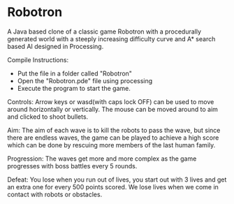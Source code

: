 # Robotron
A Java based clone of a classic game Robotron with a procedurally generated world with a steeply increasing difficulty curve and A* search based AI designed in Processing.

Compile Instructions:

- Put the file in a folder called "Robotron"
- Open the "Robotron.pde" file using processing
- Execute the program to start the game.

Controls:
Arrow keys or wasd(with caps lock OFF) can be used to move around horizontally or vertically.
The mouse can be moved around to aim and clicked to shoot bullets.

Aim:
The aim of each wave is to kill the robots to pass the wave, but since there are endless waves, the
game can be played to achieve a high score which can be done by rescuing more members of the
last human family.

Progression:
The waves get more and more complex as the game progresses with boss battles every 5 rounds.

Defeat:
You lose when you run out of lives, you start out with 3 lives and get an extra one for every 500
points scored.
We lose lives when we come in contact with robots or obstacles.
